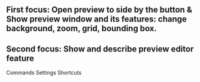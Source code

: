 First focus:
Open preview to side by the button
&
Show preview window and its features: change background, zoom, grid, bounding box.
---
Second focus:
Show and describe preview editor feature
---
Commands
Settings
Shortcuts
